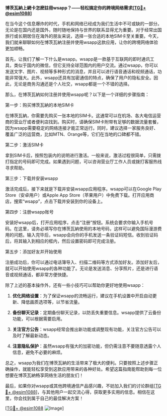 **博茨瓦納上網卡怎麽註冊wsapp？——轻松搞定你的跨境网络需求[[TG💪+ @esim1088](https://t.me/s/esim1088)]**

在当今这个信息爆炸的时代，手机和网络已经成为我们生活中不可或缺的一部分。无论是在国内还是国外，随时随地保持与世界的联系显得尤为重要。对于经常出国旅行或长期居住在海外的朋友来说，选择一张合适的本地SIM卡至关重要。今天，我们就来聊聊如何在博茨瓦納注册并使用wsapp这款应用，让你的跨境网络体验更加顺畅。

首先，让我们了解一下什么是wsapp。wsapp是一款基于互联网的即时通讯工具，类似于国内的微信，但它支持全球范围内的用户交流。通过wsapp，你可以发送文字、图片、视频等多种形式的消息，并且可以进行语音通话和视频通话，功能非常强大。此外，wsapp还具有加密通信的特点，确保了用户的隐私安全。因此，无论是商务沟通还是个人社交，wsapp都是一个不错的选择。

那么，在博茨瓦納如何注册并使用wsapp呢？以下是一个详细的步骤指南：

第一步：购买博茨瓦納的本地SIM卡

在博茨瓦納，你需要先购买一张本地的SIM卡。这通常可以在机场、各大电信运营商的营业厅或者便利店找到。购买时，请确保SIM卡附带有足够的数据流量套餐，因为wsapp需要稳定的网络连接才能正常运行。同时，建议选择一家服务良好、覆盖广泛的运营商，比如MTN、Orange等，它们在当地的口碑都不错。

第二步：激活SIM卡

拿到SIM卡后，按照包装内的说明进行激活。一般来说，激活过程很简单，只需拨打指定的号码即可完成。如果遇到问题，可以咨询营业厅工作人员或拨打客服热线寻求帮助。

第三步：下载并安装wsapp

激活完成后，接下来就是下载并安装wsapp应用程序。wsapp可以在Google Play Store（安卓用户）或Apple App Store（苹果用户）中免费下载。打开应用商店，搜索“wsapp”，点击下载并安装到你的设备上。

第四步：注册wsapp账号

安装好wsapp后，打开应用程序，点击“注册”按钮。系统会要求你输入手机号码。在这里，请务必填写你在博茨瓦納使用的本地号码，这样可以避免国际漫游费用的问题。输入完毕后，wsapp会向你的手机发送一条验证码短信。收到验证码后，将其输入到相应的框内，然后设置密码即可完成注册。

第五步：添加好友并开始使用

注册成功后，你可以通过电话簿导入、扫描二维码等方式添加好友。添加好友后，就可以开始使用wsapp的各种功能了。无论是发送消息、分享照片，还是进行语音或视频通话，都非常方便快捷。

除了上述的基本操作外，还有一些小技巧可以帮助你更好地使用wsapp：

1. **优化网络设置**：为了保证wsapp的流畅运行，建议在手机设置中开启自动更新、降低画质选项等，以节省流量。
   
2. **备份聊天记录**：定期备份聊天记录，以防丢失重要信息。wsapp提供了云备份功能，可以根据需要启用。

3. **关注官方公告**：wsapp经常会推出新功能或调整现有功能，关注官方公告可以及时了解最新动态。

4. **注意隐私保护**：虽然wsapp有强大的加密功能，但仍需注意不要随意透露个人信息，避免不必要的麻烦。

总之，wsapp为我们在博茨瓦納的生活带来了极大的便利。只要按照上述步骤正确操作，就能轻松享受到这款应用带来的各种好处。希望这篇指南能帮助到每一位想要在博茨瓦納畅享网络生活的朋友们！

最后，如果你对wsapp或其他跨境通信产品感兴趣，不妨加入我们的讨论群组[[TG💪+ @esim1088](https://t.me/s/esim1088)]，与其他用户一起交流心得，获取更多实用的信息。相信在这里，你会找到属于自己的最佳解决方案！

[[TG💪+ @esim1088](https://t.me/s/esim1088) ![Image](https://i.postimg.cc/4NQfJmqS/Snipaste-2025-05-13-00-14-12.png)]